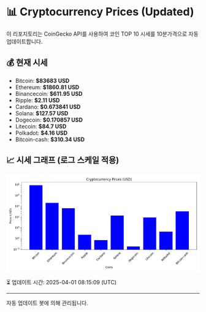 
# 📊 Cryptocurrency Prices (Updated)

이 리포지토리는 CoinGecko API를 사용하여 코인 TOP 10 시세를 10분가격으로 자동 업데이트합니다.

## 💰 현재 시세
- Bitcoin: **$83683 USD**
- Ethereum: **$1860.81 USD**
- Binancecoin: **$611.95 USD**
- Ripple: **$2.11 USD**
- Cardano: **$0.673841 USD**
- Solana: **$127.57 USD**
- Dogecoin: **$0.170857 USD**
- Litecoin: **$84.7 USD**
- Polkadot: **$4.16 USD**
- Bitcoin-cash: **$310.34 USD**

## 📈 시세 그래프 (로그 스케일 적용)
![Crypto Prices](crypto_prices.png)

⏳ 업데이트 시간: 2025-04-01 08:15:09 (UTC)

---
자동 업데이트 봇에 의해 관리됩니다.

